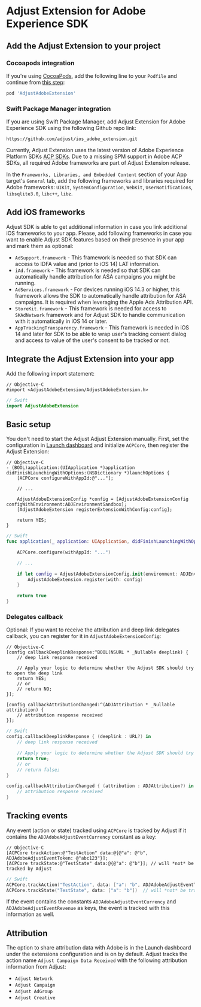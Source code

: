 # Adjust Extension for Adobe Experience SDK

## <a id="sdk-add"></a>Add the Adjust Extension to your project

### <a id="sdk-add-cocoapods"></a>Cocoapods integration

If you're using [CocoaPods](http://cocoapods.org), add the following line to your `Podfile` and continue from [this step](#sdk-integrate):

```ruby
pod 'AdjustAdobeExtension'
```

### <a id="sdk-add-spm"></a>Swift Package Manager integration

If you are using Swift Package Manager, add Adjust Extension for Adobe Experience SDK using the following Github repo link:

```
https://github.com/adjust/ios_adobe_extension.git
```

Currently, Adjust Extension uses the latest version of Adobe Experience Platform SDKs [ACP SDKs](https://github.com/Adobe-Marketing-Cloud/acp-sdks).
Due to a missing SPM support in Adobe ACP SDKs, all required Adobe frameworks are part of Adjust Extension release.

In the `Frameworks, Libraries, and Embedded Content` section of your App target's `General` tab, add the following frameworks and libraries required for Adobe frameworks: `UIKit`, `SystemConfiguration`, `WebKit`, `UserNotifications`, `libsqlite3.0`, `libc++`, `libz`.

## <a id="sdk-frameworks"></a>Add iOS frameworks

Adjust SDK is able to get additional information in case you link additional iOS frameworks to your app. Please, add following frameworks in case you want to enable Adjust SDK features based on their presence in your app and mark them as optional:

- `AdSupport.framework` - This framework is needed so that SDK can access to IDFA value and (prior to iOS 14) LAT information.
- `iAd.framework` - This framework is needed so that SDK can automatically handle attribution for ASA campaigns you might be running.
- `AdServices.framework` - For devices running iOS 14.3 or higher, this framework allows the SDK to automatically handle attribution for ASA campaigns. It is required when leveraging the Apple Ads Attribution API.
- `StoreKit.framework` - This framework is needed for access to `SKAdNetwork` framework and for Adjust SDK to handle communication with it automatically in iOS 14 or later.
- `AppTrackingTransparency.framework` - This framework is needed in iOS 14 and later for SDK to be able to wrap user's tracking consent dialog and access to value of the user's consent to be tracked or not.

## <a id="sdk-integrate"></a>Integrate the Adjust Extension into your app

Add the following import statement:

```objc
// Objective-C
#import <AdjustAdobeExtension/AdjustAdobeExtension.h>
```

```swift
// Swift
import AdjustAdobeExtension
```

## <a id="basic-setup"></a>Basic setup

You don't need to start the Adjust Adjust Extension manually. First, set the configuration in [Launch dashboard](https://launch.adobe.com/) and initialize `ACPCore`, then register the Adjust Extension:

```objc
// Objective-C
- (BOOL)application:(UIApplication *)application didFinishLaunchingWithOptions:(NSDictionary *)launchOptions {
    [ACPCore configureWithAppId:@"..."];
    
    // ...
    
    AdjustAdobeExtensionConfig *config = [AdjustAdobeExtensionConfig configWithEnvironment:ADJEnvironmentSandbox];
    [AdjustAdobeExtension registerExtensionWithConfig:config];
    
    return YES;
}
```

```swift
// Swift
func application(_ application: UIApplication, didFinishLaunchingWithOptions launchOptions: [UIApplication.LaunchOptionsKey: Any]?) -> Bool {

    ACPCore.configure(withAppId: "...")

    // ...

    if let config = AdjustAdobeExtensionConfig.init(environment: ADJEnvironmentSandbox) {
        AdjustAdobeExtension.register(with: config)
    }

    return true
}
```

### <a id="delegates-callback"></a>Delegates callback

Optional: If you want to receive the attribution and deep link delegates callback, you can register for it in `AdjustAdobeExtensionConfig`:

```objc
// Objective-C
[config callbackDeeplinkResponse:^BOOL(NSURL * _Nullable deeplink) {
    // deep link response received

    // Apply your logic to determine whether the Adjust SDK should try to open the deep link
    return YES;
    // or
    // return NO;
}];

[config callbackAttributionChanged:^(ADJAttribution * _Nullable attribution) {
    // attribution response received
}];
```

```swift
// Swift
config.callbackDeeplinkResponse { (deeplink : URL?) in
    // deep link response received

    // Apply your logic to determine whether the Adjust SDK should try to open the deep link
    return true;
    // or
    // return false;
}

config.callbackAttributionChanged { (attribution : ADJAttribution?) in
    // attribution response received
}
```

## <a id="tracking-events"></a>Tracking events

Any event (action or state) tracked using `ACPCore` is tracked by Adjust if it contains the `ADJAdobeAdjustEventCurrency` constant as a key:

```objc
// Objective-C
[ACPCore trackAction:@"TestAction" data:@{@"a": @"b", ADJAdobeAdjustEventToken: @"abc123"}];
[ACPCore trackState:@"TestState" data:@{@"a": @"b"}]; // will *not* be tracked by Adjust
```

```swift
// Swift
ACPCore.trackAction("TestAction", data: ["a": "b", ADJAdobeAdjustEventToken: "abc123"])
ACPCore.trackState("TestState", data: ["a": "b"])  // will *not* be tracked by Adjust
```

If the event contains the constants `ADJAdobeAdjustEventCurrency` and `ADJAdobeAdjustEventRevenue` as keys, the event is tracked with this information as well.

## <a id="attribution"></a>Attribution

The option to share attribution data with Adobe is in the Launch dashboard under the extensions configuration and is on by default. Adjust tracks the action name `Adjust Campaign Data Received` with the following attribution information from Adjust:

* `Adjust Network`
* `Adjust Campaign`
* `Adjust AdGroup`
* `Adjust Creative`
